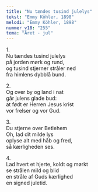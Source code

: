 ```yaml
---
title: "Nu tændes tusind julelys"
tekst: "Emmy Köhler, 1898"
melodi: "Emmy Köhler, 1898"
nummer_v18: "255"
tema: "Året - jul"
---
```


1\.\
Nu tændes tusind julelys\
på jorden mørk og rund,\
og tusind stjerner stråler ned\
fra himlens dybblå bund.

2\.\
Og over by og land i nat\
går julens glade bud:\
at født er Herren Jesus krist\
vor frelser og vor Gud.

3\.\
Du stjerne over Betlehem\
Oh, lad dit milde lys\
oplyse alt med håb og fred,\
så kærligheden ses.

4\.\
Lad hvert et hjerte, koldt og mørkt\
se strålen mild og blid\
en stråle af Guds kærlighed\
en signed juletid.